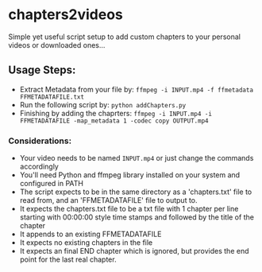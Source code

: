 # chapters2videos
Simple yet useful script setup to add custom chapters to your personal videos or downloaded ones... 

## Usage Steps:
- Extract Metadata from your file by: ```ffmpeg -i INPUT.mp4 -f ffmetadata FFMETADATAFILE.txt```
- Run the following script by: ```python addChapters.py```
- Finishing by adding the chaprters: ```ffmpeg -i INPUT.mp4 -i FFMETADATAFILE -map_metadata 1 -codec copy OUTPUT.mp4```
### Considerations:
- Your video needs to be named ```INPUT.mp4``` or just change the commands accordingly
- You'll need Python and ffmpeg library installed on your system and configured in PATH
- The script expects to be in the same directory as a 'chapters.txt' file to read from, and an 'FFMETADATAFILE' file to output to.
- It expects the chapters.txt file to be a txt file with 1 chapter per line starting with 00:00:00 style time stamps and followed by the title of the chapter
- It appends to an existing FFMETADATAFILE
- It expects no existing chapters in the file
- It expects an final END chapter which is ignored, but provides the end point for the last real chapter.


